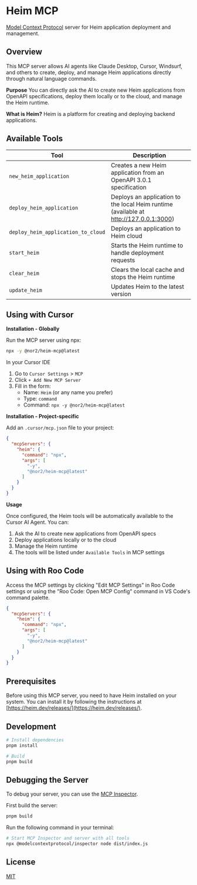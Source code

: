 # Heim MCP

[Model Context Protocol](https://modelcontextprotocol.io) server for Heim application deployment and management.

## Overview

This MCP server allows AI agents like Claude Desktop, Cursor, Windsurf, and others to create, deploy, and manage Heim applications directly through natural language commands.

**Purpose**
You can directly ask the AI to create new Heim applications from OpenAPI specifications, deploy them locally or to the cloud, and manage the Heim runtime.

**What is Heim?**
Heim is a platform for creating and deploying backend applications.

## Available Tools

| Tool                                | Description                                                                                    |
| ----------------------------------- | ---------------------------------------------------------------------------------------------- |
| `new_heim_application`              | Creates a new Heim application from an OpenAPI 3.0.1 specification                            |
| `deploy_heim_application`           | Deploys an application to the local Heim runtime (available at http://127.0.0.1:3000)         |
| `deploy_heim_application_to_cloud`  | Deploys an application to Heim cloud                                                          |
| `start_heim`                        | Starts the Heim runtime to handle deployment requests                                          |
| `clear_heim`                        | Clears the local cache and stops the Heim runtime                                             |
| `update_heim`                       | Updates Heim to the latest version                                                            |

## Using with Cursor

**Installation - Globally**

Run the MCP server using npx:

```bash
npx -y @nor2/heim-mcp@latest
```

In your Cursor IDE

1. Go to `Cursor Settings` > `MCP`
2. Click `+ Add New MCP Server`
3. Fill in the form:
   - Name: `Heim` (or any name you prefer)
   - Type: `command`
   - Command: `npx -y @nor2/heim-mcp@latest`

**Installation - Project-specific**

Add an `.cursor/mcp.json` file to your project:

```json
{
  "mcpServers": {
    "heim": {
      "command": "npx",
      "args": [
        "-y",
        "@nor2/heim-mcp@latest"
      ]
    }
  }
}
```

**Usage**

Once configured, the Heim tools will be automatically available to the Cursor AI Agent. You can:

1. Ask the AI to create new applications from OpenAPI specs
2. Deploy applications locally or to the cloud
3. Manage the Heim runtime
4. The tools will be listed under `Available Tools` in MCP settings

## Using with Roo Code

Access the MCP settings by clicking "Edit MCP Settings" in Roo Code settings or using the "Roo Code: Open MCP Config" command in VS Code's command palette.

```json
{
  "mcpServers": {
    "heim": {
      "command": "npx",
      "args": [
        "-y",
        "@nor2/heim-mcp@latest"
      ]
    }
  }
}
```

## Prerequisites

Before using this MCP server, you need to have Heim installed on your system. You can install it by following the instructions at [https://heim.dev/releases/](https://heim.dev/releases/).

## Development

```bash
# Install dependencies
pnpm install

# Build
pnpm build
```

## Debugging the Server

To debug your server, you can use the [MCP Inspector](https://github.com/modelcontextprotocol/inspector).

First build the server:

```bash
pnpm build
```

Run the following command in your terminal:

```bash
# Start MCP Inspector and server with all tools
npx @modelcontextprotocol/inspector node dist/index.js
```

## License

[MIT](LICENSE)